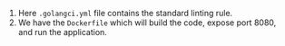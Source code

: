 1. Here `.golangci.yml` file contains the standard linting rule.
2. We have the `Dockerfile` which will build the code, expose port 8080, and run the application.
